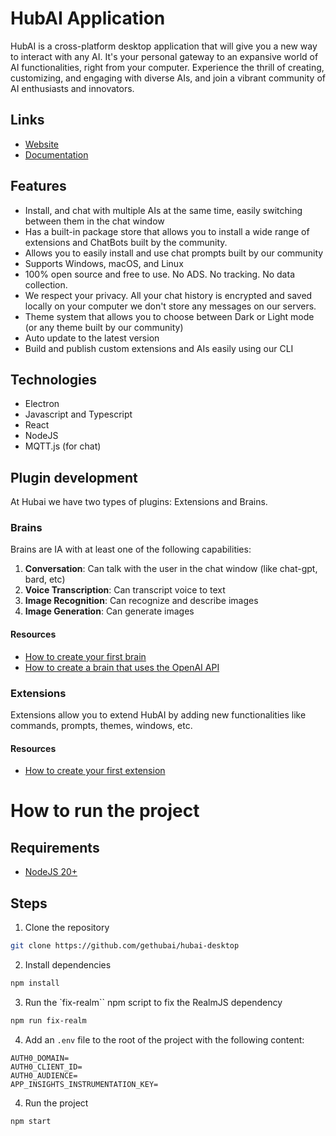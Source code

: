 # HubAI Application

HubAI is a cross-platform desktop application that will give you a new way to interact with any AI. It's your personal gateway to an expansive world of AI functionalities, right from your computer. Experience the thrill of creating, customizing, and engaging with diverse AIs, and join a vibrant community of AI enthusiasts and innovators.

## Links
- [Website](https://hubai.app)
- [Documentation](https://hubai.app/docs/intro)

## Features
- Install, and chat with multiple AIs at the same time, easily switching between them in the chat window
- Has a built-in package store that allows you to install a wide range of extensions and ChatBots built by the community.
- Allows you to easily install and use chat prompts built by our community
- Supports Windows, macOS, and Linux
- 100% open source and free to use. No ADS. No tracking. No data collection.
- We respect your privacy. All your chat history is encrypted and saved locally on your computer we don't store any messages on our servers.
- Theme system that allows you to choose between Dark or Light mode (or any theme built by our community)
- Auto update to the latest version
- Build and publish custom extensions and AIs easily using our CLI

## Technologies
- Electron
- Javascript and Typescript
- React
- NodeJS
- MQTT.js (for chat)


## Plugin development
At Hubai we have two types of plugins: Extensions and Brains.

### Brains
Brains are IA with at least one of the following capabilities: 
1. **Conversation**: Can talk with the user in the chat window (like chat-gpt, bard, etc)
2. **Voice Transcription**: Can transcript voice to text
3. **Image Recognition**: Can recognize and describe images
4. **Image Generation**: Can generate images 


#### Resources
- [How to create your first brain](https://www.hubai.app/docs/brains/getting-started)
- [How to create a brain that uses the OpenAI API](https://www.hubai.app/docs/brains/tutorials/how-to-create-a-brain-with-openai)

### Extensions
Extensions allow you to extend HubAI by adding new functionalities like commands, prompts, themes, windows, etc.

#### Resources
- [How to create your first extension](https://www.hubai.app/docs/extensions/getting-started)

# How to run the project

## Requirements
- [NodeJS 20+](https://nodejs.org/en/download)

## Steps
1. Clone the repository
```bash
git clone https://github.com/gethubai/hubai-desktop
```

2. Install dependencies
```bash
npm install
```

3. Run the `fix-realm`` npm script to fix the RealmJS dependency
```bash
npm run fix-realm
```

4. Add an `.env` file to the root of the project with the following content:
```env
AUTH0_DOMAIN=
AUTH0_CLIENT_ID=
AUTH0_AUDIENCE=
APP_INSIGHTS_INSTRUMENTATION_KEY=
```

4. Run the project
```bash
npm start
```
